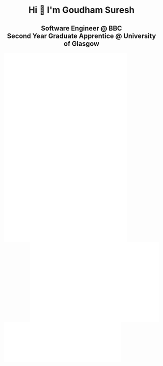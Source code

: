 <h1 align="center">Hi 👋 I'm Goudham Suresh</h1>
<h2 align="center">Software Engineer @ BBC <br> Second Year Graduate Apprentice @ University of Glasgow</h3>

<img align="left" src="/introduction.svg" alt="Introduction" width="400">
<img align="left" src="/achievements.svg" alt="Achievements" width="400">
<img align="right" src="/recent-activity.svg" alt="Recent Activity" width="420">
<img align="left" src="/most-used-langs.svg" alt="Most Used Languages" width="380">
